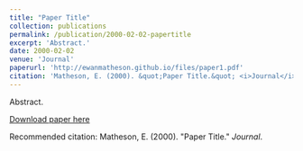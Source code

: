 ```yaml
---
title: "Paper Title"
collection: publications
permalink: /publication/2000-02-02-papertitle
excerpt: 'Abstract.'
date: 2000-02-02
venue: 'Journal'
paperurl: 'http://ewanmatheson.github.io/files/paper1.pdf'
citation: 'Matheson, E. (2000). &quot;Paper Title.&quot; <i>Journal</i>. 1(1).'
---
```

Abstract.

[Download paper here](http://ewanmatheson.github.io/files/paper1.pdf)

Recommended citation: Matheson, E. (2000). "Paper Title." <i>Journal</i>.